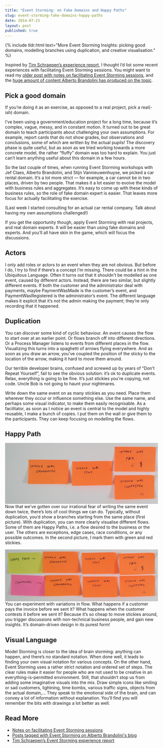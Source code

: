 ```yaml
---
title: "Event Storming: on Fake Domains and Happy Paths"
slug: event-storming-fake-domains-happy-paths
date: 2014-07-23
layout: post
published: true
---
```


{% include tldr.html text="More Event Storming Insights: picking good domains, modelling branches using duplication, and creative visualisation." %}

Inspired by [Tim Schraepen’s experience report](http://sch3lp.github.io/2014/07/12/event-storming-exercise/), I thought I’d list some recent experiences with facilitating Event Storming sessions. You might want to read my [older post with notes on facilitating Event Storming sessions](/2013/08/facilitating-event-storming/), and the [huge amount of content Alberto Brandolini has produced on the topic](http://ziobrando.blogspot.be/search/label/EventStorming).


## Pick a good domain


If you’re doing it as an exercise, as opposed to a real project, pick a real(-ish) domain. 


I’ve been using a government/education project for a long time, because it’s complex, vague, messy, and in constant motion. It turned out to be great domain to teach participants about challenging your own assumptions. For example, report cards that do not show grades, but observations and conclusions, some of which are written by the actual pupils! The discovery phase is quite useful, but as soon as we tried working towards a more concrete model, the rather “fluffy” domain was too hard to explain. You just can’t learn anything useful about this domain in a few hours. 


So the last couple of times, when running Event Storming workshops with Jef Claes, Alberto Brandolini, and Stijn Vannieuwenhuyse, we picked a car rental domain. It’s a lot more strict — for example, a car cannot be in two places, driven by two people. That makes it a lot easier to evolve the model with business rules and aggregates. It’s easy to come up with these kinds of business rules, so the role of fake domain expert is easier. That leaves more focus for actually facilitating the exercise. 


(Last week I started consulting for an actual car rental company. Talk about having my own assumptions challenged!)


If you get the opportunity though, apply Event Storming with real projects, and real domain experts. It will be easier than using fake domains and experts. And you’ll all have skin in the game, which will focus the discussions.


## Actors


I only add roles or actors to an event when they are not obvious. But before I do, I try to find if there’s a concept I’m missing. There could be a hint in the Ubiquitous Language. Often it turns out that it shouldn't be modelled as one event, caused by different actors. Instead, there are two similar, but slightly different events. If both the customer and the administrator deal with payments, maybe PaymentWasMade is the customer’s event, and PaymentWasRegistered is the administrator’s event. The different language makes it explicit that it’s not the admin making the payment; they’re only recording that it happened. 


## Duplication

You can discover some kind of cyclic behaviour. An event causes the flow to start over at an earlier point. Or flows branch off into different directions. Or a Process Manager listens to events from different places in the flow. Visualizing this turns into a spaghetti of arrows flying everywhere. And as soon as you draw an arrow, you’ve coupled the position of the sticky to the location of the arrow, making it hard to move them around. 


Our terrible developer brains, confused and screwed up by years of “Don’t Repeat Yourself”, fail to see the obvious solution: it’s ok to duplicate events. Relax, everything is going to be fine. It’s just stickies you're copying, not code. Uncle Bob is not going to haunt your nightmares.


Write down the same event on as many stickies as you need. Place them wherever they occur or influence something else. Use the same name, and perhaps some visual indicator, to make them easily recognisable. As a facilitator, as soon as I notice an event is central to the model and highly reusable, I make a bunch of copies. I put them on the wall or give them to the participants. They can keep focusing on modelling the flows.


## Happy Path

<img style="float:left;margin-right: 10px" src="/img/posts/2014-07-23-event-storming-fake-domains-happy-paths/event-storming-with-branches-small.jpg" alt="Happy Path">

Now that we’ve gotten over our irrational fear of writing the same event down twice, there’s lots of cool things we can do. Typically, without duplication, you’d show a branches starting from the same place (first picture). With duplication, you can more clearly visualise different flows. Some of them are Happy Paths, i.e. a flow desired to the business or the user. The others are exceptions, edge cases, race conditions, or any possible outcomes. In the second picture, I mark them with green and red stickies. 


<img style="float:left;margin-right: 10px" src="/img/posts/2014-07-23-event-storming-fake-domains-happy-paths/event-storming-happy-path-small.jpg" alt="Happy Path">

You can experiment with variations in flow. What happens if a customer pays the invoice before we sent it?  What happens when the customer contests it before we sent it? Because it’s so cheap to move stickies around, you trigger discussions with non-technical business people, and gain new insights. It’s domain-driven design in its purest form!


## Visual Language


Model Storming is closer to the idea of brain storming: anything can happen, and there’s no standard notation. When done well, it leads to finding your own visual notation for various concepts. On the other hand, Event Storming uses a rather strict notation and ordered set of steps. The clear rules make it easier for people who are not used to be creative in an everything-is-permitted environment. Still, that shouldn’t stop us from adding some imaginative visuals into the mix. Draw simple icons like smiling or sad customers, lightning, time bombs, various traffic signs, objects from the actual domain,... They speak to the emotional side of the brain, and can convey a lot of information without explanation. You’ll find you will remember the bits with drawings a lot better as well.


## Read More

- [Notes on facilitating Event Storming sessions](/2013/08/facilitating-event-storming/)
- [Posts tagged with Event Storming on Alberto Brandolini's blog](http://ziobrando.blogspot.be/search/label/EventStorming)
- [Tim Schraepen’s Event Storming experience report](http://sch3lp.github.io/2014/07/12/event-storming-exercise/)

